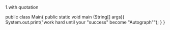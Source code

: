 1.with quotation

public class Main{
    public static void main (String[] args){
        System.out.print("work hard until your \"success\" become \"Autograph\"");
    }
}
